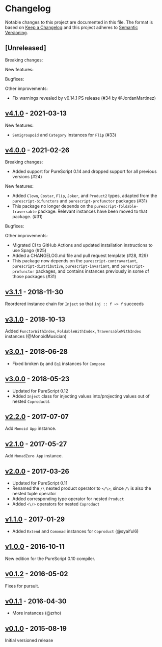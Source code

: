 # Changelog

Notable changes to this project are documented in this file. The format is based on [Keep a Changelog](https://keepachangelog.com/en/1.0.0/) and this project adheres to [Semantic Versioning](https://semver.org/spec/v2.0.0.html).

## [Unreleased]

Breaking changes:

New features:

Bugfixes:

Other improvements:
- Fix warnings revealed by v0.14.1 PS release (#34 by @JordanMartinez)

## [v4.1.0](https://github.com/purescript/purescript-functors/releases/tag/v4.1.0) - 2021-03-13

New features:
- `Semigroupoid` and `Category` instances for `Flip` (#33)

## [v4.0.0](https://github.com/purescript/purescript-functors/releases/tag/v4.0.0) - 2021-02-26

Breaking changes:
- Added support for PureScript 0.14 and dropped support for all previous versions (#24)

New features:
- Added `Clown`, `Costar`, `Flip`, `Joker`, and `Product2` types, adapted from the `purescript-bifunctors` and `purescript-profunctor` packages (#31)
- This package no longer depends on the `purescript-foldable-traversable` package. Relevant instances have been moved to that package. (#31)

Bugfixes:

Other improvements:
- Migrated CI to GitHub Actions and updated installation instructions to use Spago (#25)
- Added a CHANGELOG.md file and pull request template (#28, #29)
- This package now depends on the `purescript-contravariant`, `purescript-distributive`, `purescript-invariant`, and `purescript-profunctor` packages, and contains instances previously in some of those packages (#31)

## [v3.1.1](https://github.com/purescript/purescript-functors/releases/tag/v3.1.1) - 2018-11-30

Reordered instance chain for `Inject` so that `inj :: f ~> f` succeeds

## [v3.1.0](https://github.com/purescript/purescript-functors/releases/tag/v3.1.0) - 2018-10-13

Added `FunctorWithIndex`, `FoldableWithIndex`, `TraversableWithIndex` instances (@MonoidMusician)

## [v3.0.1](https://github.com/purescript/purescript-functors/releases/tag/v3.0.1) - 2018-06-28

- Fixed broken `Eq` and `Eq1` instances for `Compose`

## [v3.0.0](https://github.com/purescript/purescript-functors/releases/tag/v3.0.0) - 2018-05-23

- Updated for PureScript 0.12
- Added `Inject` class for injecting values into/projecting values out of nested `Coproduct`s

## [v2.2.0](https://github.com/purescript/purescript-functors/releases/tag/v2.2.0) - 2017-07-07

Add `Monoid App` instance.

## [v2.1.0](https://github.com/purescript/purescript-functors/releases/tag/v2.1.0) - 2017-05-27

Add `MonadZero App` instance.

## [v2.0.0](https://github.com/purescript/purescript-functors/releases/tag/v2.0.0) - 2017-03-26

- Updated for PureScript 0.11
- Renamed the `/\` nexted product operator to `</\>`, since `/\` is also the nested tuple operator
- Added corresponding type operator for nested `Product`
- Added `<\/>` operators for nested `Coproduct`

## [v1.1.0](https://github.com/purescript/purescript-functors/releases/tag/v1.1.0) - 2017-01-29

- Added `Extend` and `Comonad` instances for `Coproduct` (@syaiful6)

## [v1.0.0](https://github.com/purescript/purescript-functors/releases/tag/v1.0.0) - 2016-10-11

New edition for the PureScript 0.10 compiler.

## [v0.1.2](https://github.com/purescript/purescript-functors/releases/tag/v0.1.2) - 2016-05-02

Fixes for pursuit.

## [v0.1.1](https://github.com/purescript/purescript-functors/releases/tag/v0.1.1) - 2016-04-30

- More instances (@zrho)

## [v0.1.0](https://github.com/purescript/purescript-functors/releases/tag/v0.1.0) - 2015-08-19

Initial versioned release

